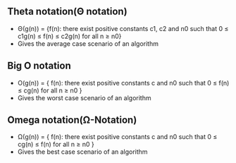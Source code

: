 ## Theta notation(Θ notation)
- Θ(g(n)) = {f(n): there exist positive constants c1, c2 and n0 such that 0 ≤ c1g(n) ≤ f(n) ≤ c2g(n) for all n ≥ n0}
- Gives the average case scenario of an algorithm 

##  Big O notation
- O(g(n)) = { f(n): there exist positive constants c and n0 such that 0 ≤ f(n) ≤ cg(n) for all n ≥ n0 }
- Gives the worst case scenario of an algorithm

## Omega notation(Ω-Notation)
- Ω(g(n)) = { f(n): there exist positive constants c and n0 such that 0 ≤ cg(n) ≤ f(n) for all n ≥ n0 }
- Gives the best case scenario of an algorithm 